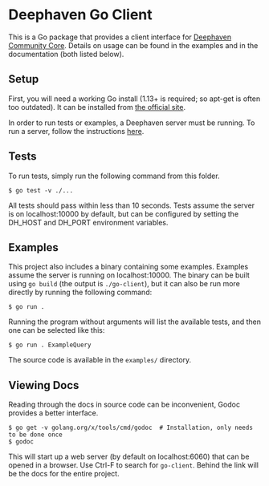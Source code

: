 # Deephaven Go Client

This is a Go package that provides a client interface for [Deephaven Community Core](https://github.com/deephaven/deephaven-core).
Details on usage can be found in the examples and in the documentation (both listed below).

## Setup

First, you will need a working Go install (1.13+ is required; so apt-get is often too outdated).
It can be installed from [the official site](https://go.dev/doc/install).

In order to run tests or examples, a Deephaven server must be running. 
To run a server, follow the instructions [here](https://github.com/deephaven/deephaven-core#run-deephaven).

## Tests

To run tests, simply run the following command from this folder.
```
$ go test -v ./...
```
All tests should pass within less than 10 seconds.
Tests assume the server is on localhost:10000 by default, but can be configured by setting the DH_HOST and DH_PORT environment variables.

## Examples

This project also includes a binary containing some examples.
Examples assume the server is running on localhost:10000.
The binary can be built using `go build` (the output is `./go-client`),
but it can also be run more directly by running the following command:
```
$ go run .
```

Running the program without arguments will list the available tests, and then one can be selected like this:
```
$ go run . ExampleQuery
```

The source code is available in the `examples/` directory.

## Viewing Docs

Reading through the docs in source code can be inconvenient, Godoc provides a better interface.
```
$ go get -v golang.org/x/tools/cmd/godoc  # Installation, only needs to be done once
$ godoc
```

This will start up a web server (by default on localhost:6060) that can be opened in a browser.
Use Ctrl-F to search for `go-client`. Behind the link will be the docs for the entire project.